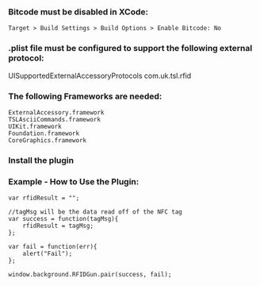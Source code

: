 ### Bitcode must be disabled in XCode:

	Target > Build Settings > Build Options > Enable Bitcode: No

### .plist file must be configured to support the following external protocol:

<key>UISupportedExternalAccessoryProtocols</key>
	<array>
		<string>com.uk.tsl.rfid</string>
	</array>

### The following Frameworks are needed:

	ExternalAccessory.framework
	TSLAsciiCommands.framework
	UIKit.framework
	Foundation.framework
	CoreGraphics.framework

### Install the plugin 
	
	

### Example - How to Use the Plugin:

	var rfidResult = "";

	//tagMsg will be the data read off of the NFC tag
	var success = function(tagMsg){
	    rfidResult = tagMsg;
	};

	var fail = function(err){
	    alert("Fail");
	}; 

	window.background.RFIDGun.pair(success, fail);
